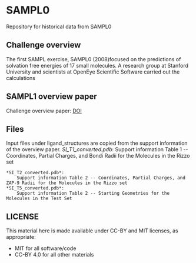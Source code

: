 # SAMPL0
Repository for historical data from SAMPL0

## Challenge overview
The first SAMPL exercise, SAMPL0 (2008)focused on the predictions of solvation free energies of 17 small molecules. A research group at Stanford University and scientists at OpenEye Scientific Software carried out the calculations

## SAMPL1 overview paper
Challenge overview paper: [DOI](https://doi.org/10.1021/jm070549+)

## Files
Input files under ligand\_structures are copied from the support information of the overview paper. 
    *SI_T1_converted.pdb*: 
        Support information Table 1 -- Coordinates, Partial Charges, and Bondi Radii for the Molecules in the Rizzo set

    *SI_T2_converted.pdb*: 
        Support information Table 2 -- Coordinates, Partial Charges, and ZAP-9 Radii for the Molecules in the Rizzo set
    *SI_T5_converted.pdb*: 
        Support information Table 2 -- Starting Geometries for the Molecules in the Test Set 

## LICENSE

This material here is made available under CC-BY and MIT licenses, as appropriate:

* MIT for all software/code
* CC-BY 4.0 for all other materials
